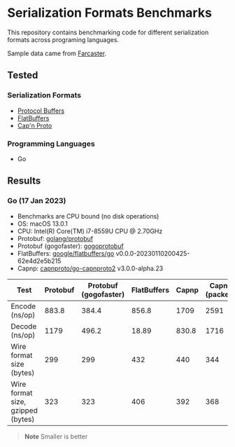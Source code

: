 # Serialization Formats Benchmarks

This repository contains benchmarking code for different serialization formats across programing languages.

Sample data came from [Farcaster](https://github.com/farcasterxyz/hub).

## Tested

### Serialization Formats

  * [Protocol Buffers](https://protobuf.dev)
  * [FlatBuffers](https://google.github.io/flatbuffers/)
  * [Cap'n Proto](https://capnproto.org/)

### Programming Languages

  * Go

## Results

### Go (17 Jan 2023)

  * Benchmarks are CPU bound (no disk operations)
  * OS: macOS 13.0.1
  * CPU: Intel(R) Core(TM) i7-8559U CPU @ 2.70GHz
  * Protobuf: [golang/protobuf](https://github.com/golang/protobuf)
  * Protobuf (gogofaster): [gogoprotobuf](https://github.com/gogo/protobuf)
  * FlatBuffers: [google/flatbuffers/go](https://github.com/google/flatbuffers/tree/master/go) v0.0.0-20230110200425-62e4d2e5b215
  * Capnp: [capnproto/go-capnproto2](https://github.com/capnproto/go-capnproto2) v3.0.0-alpha.23

| Test                              | Protobuf | Protobuf (gogofaster) | FlatBuffers | Capnp | Capnp (packed) |
| --------------------------------- | -------- | --------------------| ----------- | ----- | -------------- |
| Encode (ns/op)                    | 883.8    | 384.4               | 856.8       | 1709  | 2591           |
| Decode (ns/op)                    | 1179     | 496.2               | 18.89       | 830.8 | 1716           |
| Wire format size (bytes)          | 299      | 299                 | 432         | 440   | 344            |
| Wire format size, gzipped (bytes) | 323      | 323                 | 406         | 392   | 368            |

> **Note**
> Smaller is better